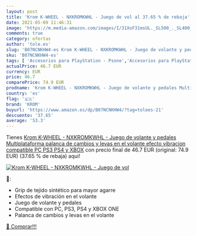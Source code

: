 ```yaml
---
layout: post
title: 'Krom K-WHEEL - NXKROMKWHL - Juego de vol al 37.65 % de rebaja'
date: 2021-05-09 11:46:31
image: 'https://m.media-amazon.com/images/I/31XoF31msUL._SL500_._SL400_.jpg'
comments: true
category: ofertas
author: 'tole.es'
slug: 'B07NCNKHW4-es Krom K-WHEEL - NXKROMKWHL - Juego de volante y pedales...'
sku: 'B07NCNKHW4-es'
tags: [ 'Accesorios para PlayStation - Psone','Accesorios para PlayStation 3','Accesorios para PlayStation 4','Hardware y juegos para PlayStation 3','Hardware y juegos para PlayStation 4','Mandos y controles para PlayStation 3','Mandos y controles para PlayStation 4','PlayStation: Juegos, consolas y accesorios','Sistemas precursores y micro consolas','Videojuegos','Volantes para PlayStation 3','Volantes para PlayStation 4','krom','ps4','xbox', ]
actualPrice: 46.7 EUR
currency: EUR
price: 46.7
comparePrice: 74.9 EUR
prodname: 'Krom K-WHEEL - NXKROMKWHL - Juego de volante y pedales Multiplataforma  palanca de cambios y levas en el volante  efecto vibracion  compatible PC  PS3  PS4 y XBOX'
country: 'es'
flag: '🇪🇸'
brand: 'KROM'
buyurl: 'https://www.amazon.es/dp/B07NCNKHW4/?tag=tolees-21'
descuento: '37.65'
average: '53.3'
---
```


Tienes [Krom K-WHEEL - NXKROMKWHL - Juego de volante y pedales Multiplataforma  palanca de cambios y levas en el volante  efecto vibracion  compatible PC  PS3  PS4 y XBOX](https://www.amazon.es/dp/B07NCNKHW4/?tag=tolees-21) con precio final de  46.7 EUR (original: 74.9 EUR) (37.65 %  de rebaja) aqui!

[![Krom K-WHEEL - NXKROMKWHL - Juego de vol](https://m.media-amazon.com/images/I/31XoF31msUL._SL500_._SL400_.jpg)](https://www.amazon.es/dp/B07NCNKHW4/?tag=tolees-21)

🔎:

- Grip de tejido sintético para mayor agarre
- Efectos de vibración en el volante
- Juego de volante y pedales
- Compatible con PC, PS3, PS4 y XBOX ONE
- Palanca de cambios y levas en el volante

[🛒 Comprar!!!](https://www.amazon.es/dp/B07NCNKHW4/?tag=tolees-21)
